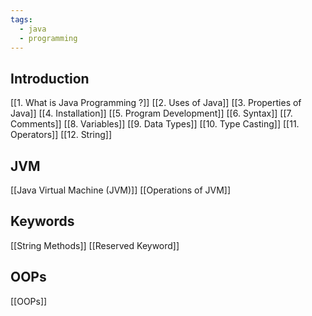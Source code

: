 ```yaml
---
tags:
  - java
  - programming
---
```

## Introduction

[[1. What is Java Programming ?]]
[[2. Uses of Java]]
[[3. Properties of Java]]
[[4. Installation]]
[[5. Program Development]]
[[6. Syntax]]
[[7. Comments]]
[[8. Variables]]
[[9. Data Types]]
[[10. Type Casting]]
[[11. Operators]]
[[12. String]]

## JVM

[[Java Virtual Machine (JVM)]]
[[Operations of JVM]]


## Keywords

 [[String Methods]]
 [[Reserved Keyword]]
 
## OOPs

[[OOPs]]
